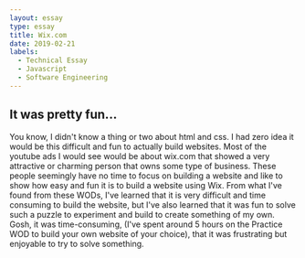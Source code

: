 ```yaml
---
layout: essay
type: essay
title: Wix.com
date: 2019-02-21
labels:
  - Technical Essay
  - Javascript
  - Software Engineering
---
```


## It was pretty fun...
You know, I didn't know a thing or two about html and css. I had zero idea it would be this difficult and fun to actually build websites. Most of the youtube ads I would see would be about wix.com that showed a very attractive or charming person that owns some type of business. These people seemingly have no time to focus on building a website and like to show how easy and fun it is to build a website using Wix. From what I've found from these WODs, I've learned that it is very difficult and time consuming to build the website, but I've also learned that it was fun to solve such a puzzle to experiment and build to create something of my own. Gosh, it was time-consuming, (I've spent around 5 hours on the Practice WOD to build your own website of your choice), that it was frustrating but enjoyable to try to solve something.

## 
